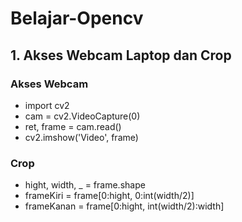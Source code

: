 # Belajar-Opencv

## 1. Akses Webcam Laptop dan Crop
### Akses Webcam
- import cv2 
- cam = cv2.VideoCapture(0)
- ret, frame = cam.read()
- cv2.imshow('Video', frame)

### Crop
- hight, width, _ = frame.shape
- frameKiri = frame[0:hight, 0:int(width/2)]
- frameKanan = frame[0:hight, int(width/2):width]

